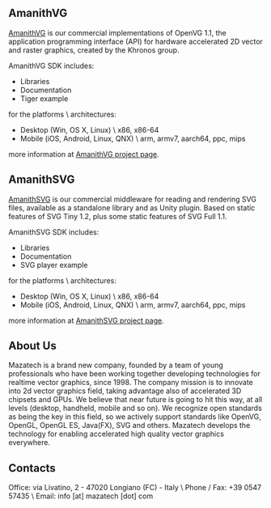 ## AmanithVG

[AmanithVG](http://mazatech.com/amanithvg) is our commercial implementations of OpenVG 1.1, the application programming interface (API) for hardware accelerated 2D vector and raster graphics, created by the Khronos group.

AmanithVG SDK includes:

 * Libraries
 * Documentation
 * Tiger example

for the platforms \ architectures:

 * Desktop (Win, OS X, Linux) \ x86, x86-64
 * Mobile (iOS, Android, Linux, QNX) \ arm, armv7, aarch64, ppc, mips

more information at [AmanithVG project page](http://mazatech.com/amanithvg).

## AmanithSVG

[AmanithSVG](http://mazatech.com/amanithsvg) is our commercial middleware for reading and rendering SVG files, available as a standalone library and as Unity plugin. Based on static features of SVG Tiny 1.2, plus some static features of SVG Full 1.1.

AmanithSVG SDK includes:

 * Libraries
 * Documentation
 * SVG player example

for the platforms \ architectures:

 * Desktop (Win, OS X, Linux) \ x86, x86-64
 * Mobile (iOS, Android, Linux, QNX) \ arm, armv7, aarch64, ppc, mips

more information at [AmanithSVG project page](http://mazatech.com/amanithsvg).

## About Us

Mazatech is a brand new company, founded by a team of young professionals who have been working together developing technologies for realtime vector graphics, since 1998. The company mission is to innovate into 2d vector graphics field, taking advantage also of accelerated 3D chipsets and GPUs. We believe that near future is going to hit this way, at all levels (desktop, handheld, mobile and so on). We recognize open standards as being the key in this field, so we actively support standards like OpenVG, OpenGL, OpenGL ES, Java(FX), SVG and others. Mazatech develops the technology for enabling accelerated high quality vector graphics everywhere.

## Contacts

Office: via Livatino, 2 - 47020 Longiano (FC) - Italy \\
Phone / Fax: +39 0547 57435 \\
Email: info [at] mazatech [dot] com